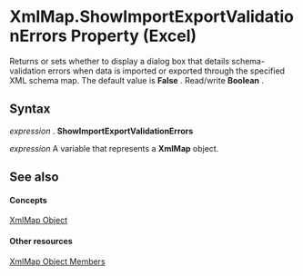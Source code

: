 
# XmlMap.ShowImportExportValidationErrors Property (Excel)

 Returns or sets whether to display a dialog box that details schema-validation errors when data is imported or exported through the specified XML schema map. The default value is **False** . Read/write **Boolean** .


## Syntax

 _expression_ . **ShowImportExportValidationErrors**

 _expression_ A variable that represents a **XmlMap** object.


## See also


#### Concepts


[XmlMap Object](39b0823f-0068-d8df-e4e1-ca62b55d58f5.md)
#### Other resources


[XmlMap Object Members](b6654149-ac1b-d570-0722-b49bf58f2a53.md)
